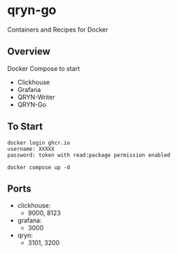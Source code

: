 # qryn-go
Containers and Recipes for Docker

## Overview

Docker Compose to start
 - Clickhouse
 - Grafana
 - QRYN-Writer
 - QRYN-Go

## To Start
```
docker login ghcr.io
username: XXXXX
password: token with read:package permission enabled
```
```
docker compose up -d
```
## Ports

- clickhouse: 
  - 9000, 8123
- grafana: 
  - 3000
- qryn: 
  - 3101, 3200
